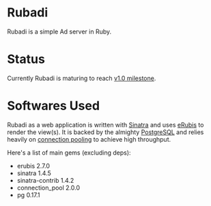 # Rubadi #
Rubadi is a simple Ad server in Ruby.

# Status #
Currently Rubadi is maturing to reach [v1.0 milestone](https://github.com/bahmanm/rubadi/issues?milestone=1&state=open).

# Softwares Used
Rubadi as a web application is written with [Sinatra](http://sinatrarb.com/) and
uses [eRubis](http://www.kuwata-lab.com/erubis/) to render the view(s). It is 
backed by the almighty [PostgreSQL](http://postgresql.org) and relies heavily 
on [connection pooling](https://github.com/mperham/connection_pool) to achieve
high throughput.

Here's a list of main gems (excluding deps):

* erubis 2.7.0
* sinatra 1.4.5
* sinatra-contrib 1.4.2
* connection_pool 2.0.0
* pg 0.17.1 
